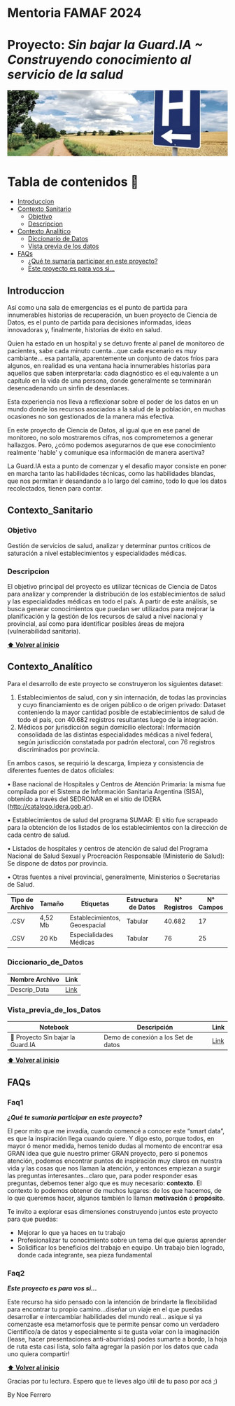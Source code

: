 # Mentoria FAMAF 2024 

# Proyecto: ***Sin bajar la Guard.IA ~ Construyendo conocimiento al servicio de la salud***

<div align="center">

<p align="center">
  <img src="https://github.com/NoeliaFerrero/Proyecto_MentoriaFAMAF_2024/blob/main/banner_proyecto.png">
</p>
</div>

# Tabla de contenidos 📖
- [Introduccion](#introduccion)
- [Contexto Sanitario](#Contexto_Sanitario)
  - [Objetivo](#objetivo)
  - [Descripcion](#descripcion)
- [Contexto Analítico](#Contexto_Analítico)
  - [Diccionario de Datos](#diccionario_de_datos)
  - [Vista previa de los datos](#vista_previa_de_los_datos)
- [FAQs](#faqs)
  - [¿Qué te sumaría participar en este proyecto?](#faq1)
  - [Este proyecto es para vos si...](#faq2)

## Introduccion 

Así como una sala de emergencias es el punto de partida para innumerables historias de recuperación, un buen proyecto de Ciencia de Datos, es el punto de partida para decisiones informadas, ideas innovadoras y, finalmente, historias de éxito en salud.

Quien ha estado en un hospital y se detuvo frente al panel de monitoreo de pacientes, sabe cada minuto cuenta…que cada escenario es muy cambiante...
esa pantalla, aparentemente un conjunto de datos fríos para algunos, en realidad es una ventana hacia innumerables historias para aquellos que saben interpretarla: cada diagnóstico es el equivalente a un capítulo en la vida de una persona, donde generalmente se terminarán desencadenando un sinfín de desenlaces. 

Esta experiencia nos lleva a reflexionar sobre el poder de los datos en un mundo donde los recursos asociados a la salud de la población, en muchas ocasiones no son gestionados de la manera más efectiva.

En este proyecto de Ciencia de Datos, al igual que en ese panel de monitoreo, no solo mostraremos cifras, nos comprometemos a generar hallazgos. Pero, ¿cómo podemos asegurarnos de que ese conocimiento realmente 'hable' y comunique esa información de manera asertiva?

La Guard.IA esta a punto de comenzar y el desafio mayor consiste en poner en marcha tanto las habilidades técnicas, como las habilidades blandas, que nos permitan ir desandando a lo largo del camino, todo lo que los datos recolectados, tienen para contar. 

## Contexto_Sanitario 

### Objetivo

Gestión de servicios de salud, analizar y determinar puntos críticos de saturación a nivel establecimientos y especialidades médicas.

### Descripcion 

El objetivo principal del proyecto es utilizar técnicas de Ciencia de Datos para analizar y comprender la distribución de los establecimientos de salud y las especialidades médicas en todo el país. A partir de este análisis, se busca generar conocimientos que puedan ser utilizados para mejorar la planificación y la gestión de los recursos de salud a nivel nacional y provincial, así como para identificar posibles áreas de mejora (vulnerabilidad sanitaria).  

**[⬆ Volver al inicio](#introduccion)**

## Contexto_Analítico 

Para el desarrollo de este proyecto se construyeron los siguientes dataset: 

1.	Establecimientos de salud, con y sin internación, de todas las provincias y cuyo financiamiento es de origen público o de origen privado: Dataset conteniendo la mayor cantidad posible de establecimientos de salud de todo el país, con 40.682 registros resultantes luego de la integración. 
2.	Médicos por jurisdicción según domicilio electoral: Información consolidada de las distintas especialidades médicas a nivel federal, según jurisdicción constatada por padrón electoral, con 76 registros discriminados por provincia.
   
En ambos casos, se requirió la descarga, limpieza y consistencia de diferentes fuentes de datos oficiales: 

• Base nacional de Hospitales y Centros de Atención Primaria: la misma fue compilada por el Sistema de Información Sanitaria Argentina (SISA), obtenido a través del SEDRONAR en el sitio de IDERA (http://catalogo.idera.gob.ar). 

• Establecimientos de salud del programa SUMAR: El sitio fue scrapeado para la obtención de los listados de los establecimientos con la dirección de cada centro de salud. 

• Listados de hospitales y centros de atención de salud del Programa Nacional de Salud Sexual y Procreación Responsable (Ministerio de Salud): Se dispone de datos por provincia. 

• Otras fuentes a nivel provincial, generalmente, Ministerios o Secretarías de Salud. 


Tipo de Archivo | Tamaño | Etiquetas | Estructura de Datos | N° Registros | N° Campos | Link |
|---|---|---|---|---|---|---|
| .CSV | 4,52 Mb| Establecimientos, Geoespacial | Tabular | 40.682  | 17 | [Link](https://github.com/NoeliaFerrero/Proyecto_MentoriaFAMAF_2024/blob/main/Establecimientos-asistenciales-asentados-registro-federal-refes-20220404.xlsx)|
| .CSV | 20   Kb| Especialidades Médicas        | Tabular | 76      | 25 | [Link](https://github.com/NoeliaFerrero/Proyecto_MentoriaFAMAF_2024/blob/ba1f819726498bb3ff6c43e17d53ef8f559c97c6/Cant_medicos%20especialistas%20por%20Provincia.xlsx)|

### Diccionario_de_Datos

|Nombre Archivo | Link |
|---|---|
| Descrip_Data | [Link](https://github.com/NoeliaFerrero/Proyecto_MentoriaFAMAF_2024/blob/main/Descrip_Data.xlsx)|


### Vista_previa_de_los_Datos 

|Notebook | Descripción | Link |
|---|---|---|
| 🐍 Proyecto Sin bajar la Guard.IA | Demo de conexión a los Set de datos | [Link](https://colab.research.google.com/drive/11ix1h6kQFJaYX3G78KJz68CCpWfgffML?usp=sharing) |
 
**[⬆ Volver al inicio](#introduccion)**

## FAQs

### Faq1 

***¿Qué te sumaría participar en este proyecto?***

El peor mito que me invadía, cuando comencé a conocer este “smart data”, es que la inspiración llega cuando quiere. Y digo esto, porque todos, en mayor ó menor medida, hemos tenido dudas al momento de encontrar esa GRAN idea que guie nuestro primer GRAN proyecto, pero si ponemos atención, podemos encontrar puntos de inspiración muy claros en nuestra vida y las cosas que nos llaman la atención, y entonces empiezan a surgir las preguntas interesantes…claro que, para poder responder esas preguntas, debemos tener algo que es muy necesario: **contexto**. El contexto lo podemos obtener de muchos lugares: de los que hacemos, de lo que queremos hacer, algunos también lo llaman **motivación** ó **propósito**. 

Te invito a explorar esas dimensiones construyendo juntos este proyecto para que puedas: 
-	Mejorar lo que ya haces en tu trabajo
-	Profesionalizar tu conocimiento sobre un tema del que quieras aprender
-	Solidificar los beneficios del trabajo en equipo. Un trabajo bien logrado, donde cada integrante, sea pieza fundamental

### Faq2 

***Este proyecto es para vos si...***

Este recurso ha sido pensado con la intención de brindarte la flexibilidad para encontrar tu propio camino...diseñar un viaje en el que puedas desarrollar e intercambiar habilidades del mundo real...
asique si ya comenzaste esa metamorfosis que te permite pensar como un verdadero Cientifico/a de datos y especialmente si te gusta volar con la imaginación (lease, hacer presentaciones anti-aburridas) podes sumarte a bordo, la hoja de ruta esta casi lista, solo falta agregar la pasión por los datos que cada uno quiera compartir!

**[⬆ Volver al inicio](#introduccion)**

Gracias por tu lectura. Espero que te lleves algo útil de tu paso por acá ;) 

By Noe Ferrero
